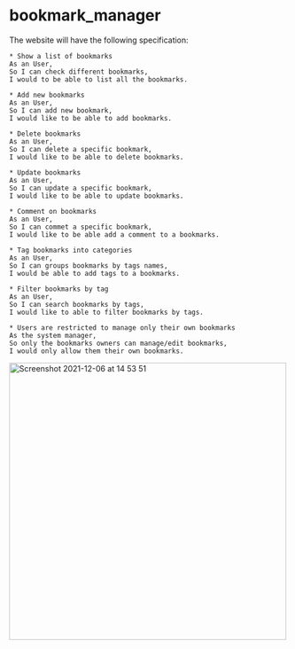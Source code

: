 # bookmark_manager
The website will have the following specification:

```
* Show a list of bookmarks
As an User,
So I can check different bookmarks,
I would to be able to list all the bookmarks.

* Add new bookmarks
As an User,
So I can add new bookmark,
I would like to be able to add bookmarks.

* Delete bookmarks
As an User,
So I can delete a specific bookmark,
I would like to be able to delete bookmarks.

* Update bookmarks
As an User,
So I can update a specific bookmark,
I would like to be able to update bookmarks.

* Comment on bookmarks
As an User,
So I can commet a specific bookmark,
I would like to be able add a comment to a bookmarks.

* Tag bookmarks into categories
As an User,
So I can groups bookmarks by tags names,
I would be able to add tags to a bookmarks.

* Filter bookmarks by tag
As an User,
So I can search bookmarks by tags,
I would like to able to filter bookmarks by tags.

* Users are restricted to manage only their own bookmarks
As the system manager,
So only the bookmarks owners can manage/edit bookmarks,
I would only allow them their own bookmarks.
```
<img width="500" alt="Screenshot 2021-12-06 at 14 53 51" src="https://user-images.githubusercontent.com/86299300/144867825-eb6d36aa-9fe0-469f-bc8b-64b10a2bc3d3.png">

